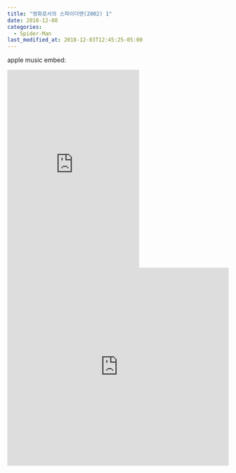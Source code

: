```yaml
---
title: "영화로서의 스파이더맨(2002) 1"
date: 2018-12-08
categories:
  - Spider-Man
last_modified_at: 2018-12-03T12:45:25-05:00
---
```

apple music embed:
<iframe allow="autoplay *; encrypted-media *;" frameborder="0" height="450" style="width:100%;max-width:300px;overflow:hidden;background:transparent;" sandbox="allow-forms allow-popups allow-same-origin allow-scripts allow-storage-access-by-user-activation allow-top-navigation-by-user-activation" src="https://embed.music.apple.com/jp/playlist/car-play/pl.u-d2b0kyjtDpLAA9"></iframe>

<iframe allow="autoplay *; encrypted-media *;" frameborder="0" height="450" style="width:100%;max-width:660px;overflow:hidden;background:transparent;" sandbox="allow-forms allow-popups allow-same-origin allow-scripts allow-storage-access-by-user-activation allow-top-navigation-by-user-activation" src="https://embed.music.apple.com/us/playlist/the-a-list-hip-hop/pl.abe8ba42278f4ef490e3a9fc5ec8e8c5"></iframe>
